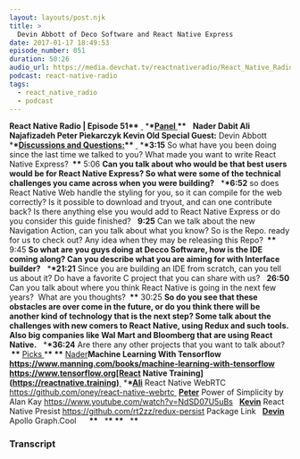```yaml
---
layout: layouts/post.njk
title: >
  Devin Abbott of Deco Software and React Native Express
date: 2017-01-17 18:49:53
episode_number: 051
duration: 50:26
audio_url: https://media.devchat.tv/reactnativeradio/React_Native_Radio_Episode_51.mp3
podcast: react-native-radio
tags:
  - react_native_radio
  - podcast
---
```


**React Native Radio | Episode 51\*\*** <u> </u> \***\*<u>Panel </u>\*\*** &nbsp; **Nader Dabit Ali Najafizadeh Peter Piekarczyk Kevin Old Special Guest:** Devin Abbott \***\*<u>Discussions and Questions:</u>\*\*** <u> </u> \***\*3:15** So what have you been doing since the last time we talked to you? What made you want to write React Native Express? **&nbsp;\*\*** 5:06 **Can you talk about who would be that best users would be for React Native Express? So what were some of the technical challenges you came across when you were building?** &nbsp; \***\*6:52** so does React Native Web handle the styling for you, so it can compile for the web correctly? Is it possible to download and tryout, and can one contribute back? Is there anything else you would add to React Native Express or do you consider this guide finished? &nbsp; **9:25** Can we talk about the new Navigation Action, can you talk about what you know? So is the Repo. ready for us to check out? Any idea when they may be releasing this Repo? **&nbsp;\*\*** 9:45 **So what are you guys doing at Decco Software, how is the IDE coming along? Can you describe what you are aiming for with Interface builder?** &nbsp; \***\*21:21** Since you are building an IDE from scratch, can you tell us about it? Do have a favorite C project that you can share with us? &nbsp; **26:50** Can you talk about where you think React Native is going in the next few years?&nbsp; What are you thoughts? **&nbsp;\*\*** 30:25 **So do you see that these obstacles are over come in the future, or do you think there will be another kind of technology that is the next step? Some talk about the challenges with new comers to React Native, using Redux and such tools. Also big companies like Wal Mart and Bloomberg that are using React Native.** &nbsp; \***\*36:24** Are there any other projects that you want to talk about? **&nbsp;\*\*** <u>Picks </u> \***\*&nbsp;\*\*** <u>Nader</u>**Machine Learning With Tensorflow https://www.manning.com/books/machine-learning-with-tensorflow https://www.tensorflow.org[React Native Training](https://reactnative.training)**<u> </u> \***\*<u>Ali</u>** React Native WebRTC https://github.com/oney/react-native-webrtc<u> </u> **<u>Peter</u>** Power of Simplicity by Alan Kay https://www.youtube.com/watch?v=NdSD07U5uBs &nbsp; **<u>Kevin</u>** React Native Presist https://github.com/rt2zz/redux-persist Package Link &nbsp; **<u>Devin</u>** Apollo Graph.Cool &nbsp; &nbsp; **&nbsp;\*\*** &nbsp; \***\*&nbsp;\*\*** &nbsp; \***\*&nbsp;** &nbsp;

### Transcript
